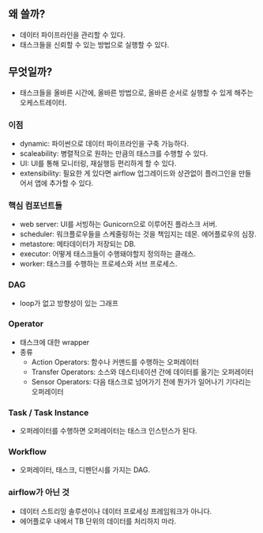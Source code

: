 ## 왜 쓸까?
- 데이터 파이프라인을 관리할 수 있다.
- 태스크들을 신뢰할 수 있는 방법으로 실행할 수 있다.

## 무엇일까?
- 태스크들을 올바른 시간에, 올바른 방법으로, 올바른 순서로 실행할 수 있게 해주는 오케스트레이터.

### 이점
- dynamic: 파이썬으로 데이터 파이프라인을 구축 가능하다.
- scaleability: 병렬적으로 원하는 만큼의 태스크를 수행할 수 있다.
- UI: UI를 통해 모니터링, 재실행등 편리하게 할 수 있다.
- extensibility: 필요한 게 있다면 airflow 업그레이드와 상관없이 플러그인을 만들어서 앱에 추가할 수 있다.

### 핵심 컴포넌트들
- web server: UI를 서빙하는 Gunicorn으로 이루어진 플라스크 서버.
- scheduler: 워크플로우들을 스케줄링하는 것을 책임지는 데몬. 에어플로우의 심장.
- metastore: 메타데이터가 저장되는 DB.
- executor: 어떻게 태스크들이 수행돼야할지 정의하는 클래스.
- worker: 태스크를 수행하는 프로세스와 서브 프로세스.

### DAG
- loop가 없고 방향성이 있는 그래프

### Operator
- 태스크에 대한 wrapper
- 종류
  - Action Operators: 함수나 커맨드를 수행하는 오퍼레이터
  - Transfer Operators: 소스와 데스티네이션 간에 데이터를 옮기는 오퍼레이터
  - Sensor Operators: 다음 태스크로 넘어가기 전에 뭔가가 일어나기 기다리는 오퍼레이터

### Task / Task Instance
- 오퍼레이터를 수행하면 오퍼레이터는 태스크 인스턴스가 된다.

### Workflow
- 오퍼레이터, 태스크, 디펜던시를 가지는 DAG.

### airflow가 아닌 것
- 데이터 스트리밍 솔루션이나 데이터 프로세싱 프레임워크가 아니다.
- 에어플로우 내에서 TB 단위의 데이터를 처리하지 마라.
